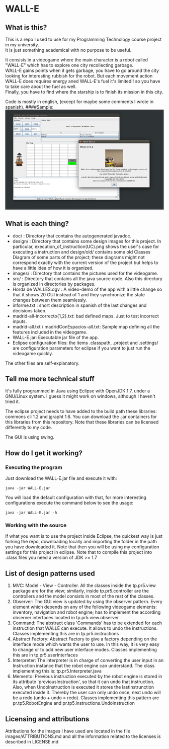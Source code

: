 # WALL-E
## What is this?
This is a repo I used to use for my Programming Technology course project in my university.  
It is just something academical with no purpose to be useful.  

It consists in a videogame where the main character is a robot called "WALL-E" which has to explore one city recollecting garbage.  
WALL-E gains points when it gets garbage, you have to go around the city looking for interesting rubbish for the robot. But each movement action WALL-E does requires energy aned WALL-E's fuel it's limited!! so you have to take care about the fuel as well.  
Finally, you have to find where the starship is to finish its mission in this city.

Code is mostly in english, (except for maybe some comments I wrote in spanish).
####Sample:
![Example of execution in ubuntu 14.04](Screenshot.png)

## What is each thing?
* doc/ : Directory that contains the autogenerated javadoc.
* design/ : Directory that contains some design images for this project. In particular,  execution_of_instruction(UC).png shows the user's case for executing a instruction and design/old/ contains some old Classes Diagram of some parts of the project; these diagrams might not correspond exactly with the current version of the project but helps to have a little idea of how it is organized.
* images/ : Directory that contains the pictures used for the videogame.
* src/ : Directory that contains all the java source code. Also this directory is organized in directories by packages.
* Horda de WALLES.ogv : A video-demo of the app with a little change so that it shows 20 GUI instead of 1 and they synchronize the state changes between them seamlessly.
* informe.txt : short description in spanish of the last changes and decisions taken.
* madrid-all-incorrecto{1,2}.txt: bad defined maps. Just to test incorrect inputs.
* madrid-all.txt / madridConEspacios-all.txt: Sample map defining all the features included in the videogame.
* WALL-E.jar: Executable jar file of the app.
* Eclipse configuration files: the items .classpath, .project and .settings/ are configuration parameters for eclipse if you want to just run the videogame quickly.

The other files are self-explanatory.

## Tell me more technical stuff
It's fully programmed in Java using Eclipse with OpenJDK 1.7, under a GNU/Linux system. I guess it might work on windows, although I haven't tried it.

The eclipse project needs to have added to the build path these libraries: commons cli 1.2 and jgrapht 1.6. You can download the .jar containers for this libraries from this repository. Note that these libraries can be licensed differently to my code.

The GUI is using swing.

## How do I get it working?
### Executing the program
Just download the WALL-E.jar file and execute it with:

    java -jar WALL-E.jar
You will load the default configuration with that, for more interesting configurations execute the command below to see the usage:

    java -jar WALL-E.jar -h
    
### Working with the source
If what you want is to use the project inside Eclipse, the quickest way is just forking the repo, downloading locally and importing the folder in the path you have downloaded it. Note that then you will be using my configuration settings for this project in eclipse. Note that to compile this project into .class files you need a version of JDK >= 1.7

## List of design patterns used
1. MVC: Model - View - Controller. All the classes inside the tp.pr5.view package are for the view; similarly, inside tp.pr5.controller are the controllers and the model consists in most of the rest of the classes.
2. Observer: The GUI view is updated by using the observer pattern. Every element which depends on any of the following videogame elements: inventory, navigation and robot engine; has to implement the according observer interfaces located in tp.pr5.view.observer
3. Command: The abstract class 'Commands' has to be extended for each instruction that WALLE can execute. It allows to undo the instructions. Classes implementing this are in tp.pr5.instructions
4. Abstract Factory: Abstract Factory to give a factory depending on the interface mode which wants the user to use. In this way, it is very easy to change or to add new user interface modes. Classes implementing this are in tp.pr5.userInterfaces
5. Interpreter: The interpreter is in charge of converting the user input in an Instruction instance that the robot engine can understand. The class implementing this is: tp.pr5.Interpreter.java
6. Memento: Previous instruction executed by the robot engine is stored in its attribute 'previousInstruction', so that it can undo that instruction. Also, when UndoInstruction is executed it stores the lastinstrunction executed inside it. Thereby the user can only undo once, next undo will be a redo (undo + undo = redo). Classes implementing this pattern are pr.tp5.RobotEngine and pr.tp5.instructions.UndoInstruction

## Licensing and attributions
Attributions for the images I have used are located in the file images/ATTRIBUTIONS.md and all the information related to the licenses is described in LICENSE.md
